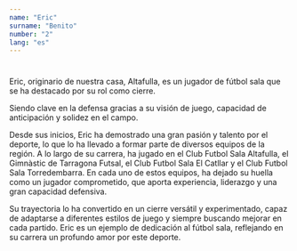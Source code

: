 ```yaml
---
name: "Eric"
surname: "Benito"
number: "2"
lang: "es"
---
```


#

Eric, originario de nuestra casa, Altafulla, es un jugador de fútbol sala que se ha destacado por su rol como cierre.

Siendo clave en la defensa gracias a su visión de juego, capacidad de anticipación y solidez en el campo.

Desde sus inicios, Eric ha demostrado una gran pasión y talento por el deporte, lo que lo ha llevado a formar parte de diversos equipos de la región.
A lo largo de su carrera, ha jugado en el Club Futbol Sala Altafulla, el Gimnàstic de Tarragona Futsal, el Club Futbol Sala El Catllar y el Club Futbol Sala Torredembarra. En cada uno de estos equipos, ha dejado su huella como un jugador comprometido, que aporta experiencia, liderazgo y una gran capacidad defensiva.

Su trayectoria lo ha convertido en un cierre versátil y experimentado, capaz de adaptarse a diferentes estilos de juego y siempre buscando mejorar en cada partido. Eric es un ejemplo de dedicación al fútbol sala, reflejando en su carrera un profundo amor por este deporte.
